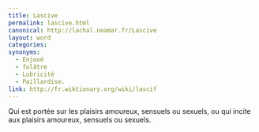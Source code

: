 ```yaml
---
title: Lascive
permalink: lascive.html
canonical: http://lachal.neamar.fr/Lascive
layout: word
categories:
synonyms:
  - Enjoué
  - folâtre
  - Lubricité
  - Paillardise.
link: http://fr.wiktionary.org/wiki/lascif
---
```


Qui est portée sur les plaisirs amoureux, sensuels ou sexuels, ou qui incite aux plaisirs amoureux, sensuels ou sexuels. 

